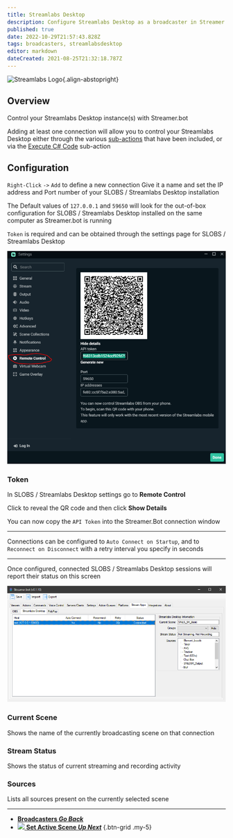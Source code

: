 ```yaml
---
title: Streamlabs Desktop
description: Configure Streamlabs Desktop as a broadcaster in Streamer.bot
published: true
date: 2022-10-29T21:57:43.828Z
tags: broadcasters, streamlabsdesktop
editor: markdown
dateCreated: 2021-08-25T21:32:18.787Z
---
```


![Streamlabs Logo](https://streamer.bot/img/integrations/streamlabs.png){.align-abstopright}

## Overview
Control your Streamlabs Desktop instance(s) with Streamer.bot

Adding at least one connection will allow you to control your Streamlabs Desktop either through the various [sub-actions](/Sub-Actions) that have been included, or via the [Execute C# Code](/Sub-Actions/Code/Execute-CSharp-Code) sub-action

## Configuration
`Right-Click` `->` `Add` to define a new connection
Give it a name and set the IP address and Port number of your SLOBS / Streamlabs Desktop installation

The Default values of `127.0.0.1` and `59650` will look for the out-of-box configuration for SLOBS / Streamlabs Desktop installed on the same computer as Streamer.bot is running

`Token` is required and can be obtained through the settings page for SLOBS / Streamlabs Desktop

![SLOBS settings](/122339880-810b0280-cf39-11eb-9453-f6e4e6473f1e.png)

### Token
In SLOBS / Streamlabs Desktop settings go to **Remote Control**

Click to reveal the QR code and then click **Show Details**

You can now copy the `API Token` into the Streamer.Bot connection window

***

Connections can be configured to `Auto Connect on Startup`, and to `Reconnect on Disconnect` with a retry interval you specify in seconds

***

Once configured, connected SLOBS / Streamlabs Desktop sessions will report their status on this screen

![SLOBS connection](/122341198-1fe42e80-cf3b-11eb-9c5e-42217878766d.png)

### Current Scene
Shows the name of the currently broadcasting scene on that connection

### Stream Status
Shows the status of current streaming and recording activity

### Sources
Lists all sources present on the currently selected scene

---

- [<i class="mdi mdi-chevron-left"></i>**Broadcasters *Go Back***](/Broadcasters)
- [<img src="https://streamer.bot/img/integrations/streamlabs.png"> **Set Active Scene *Up Next***](/Sub-Actions/Streamlabs-Desktop/Set-Active-Scene)
{.btn-grid .my-5}